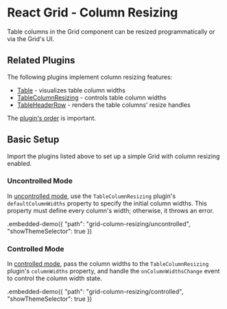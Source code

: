 # React Grid - Column Resizing

Table columns in the Grid component can be resized programmatically or via the Grid's UI.

## Related Plugins

The following plugins implement column resizing features:

- [Table](../reference/table.md) - visualizes table column widths
- [TableColumnResizing](../reference/table-column-resizing.md) - controls table column widths
- [TableHeaderRow](../reference/table-header-row.md) - renders the table columns' resize handles

The [plugin's order](./plugin-overview.md#plugin-order) is important.

## Basic Setup

Import the plugins listed above to set up a simple Grid with column resizing enabled.

### Uncontrolled Mode

In [uncontrolled mode](controlled-and-uncontrolled-modes.md), use the `TableColumnResizing` plugin's `defaultColumnWidths` property to specify the initial column widths. This property must define every column's width; otherwise, it throws an error.

.embedded-demo({ "path": "grid-column-resizing/uncontrolled", "showThemeSelector": true })

### Controlled Mode

In [controlled mode](controlled-and-uncontrolled-modes.md), pass the column widths to the `TableColumnResizing` plugin's `columnWidths` property, and handle the `onColumnWidthsChange` event to control the column width state.

.embedded-demo({ "path": "grid-column-resizing/controlled", "showThemeSelector": true })
